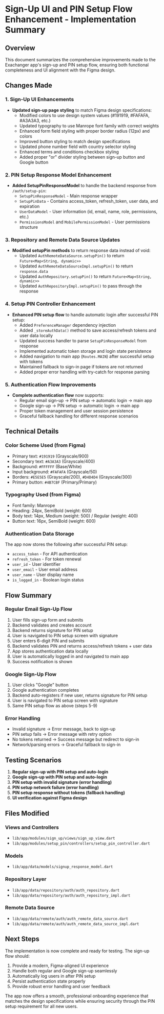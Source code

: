 # Sign-Up UI and PIN Setup Flow Enhancement - Implementation Summary

## Overview
This document summarizes the comprehensive improvements made to the Exachanger app's sign-up and PIN setup flow, ensuring both functional completeness and UI alignment with the Figma design.

## Changes Made

### 1. Sign-Up UI Enhancements
- **Updated sign-up page styling** to match Figma design specifications:
  - Modified colors to use design system values (#191919, #FAFAFA, #A3A3A3, etc.)
  - Updated typography to use Manrope font family with correct weights
  - Enhanced form field styling with proper border radius (12px) and colors
  - Improved button styling to match design specifications
  - Updated phone number field with country selector styling
  - Enhanced terms and conditions checkbox styling
  - Added proper "or" divider styling between sign-up button and Google button

### 2. PIN Setup Response Model Enhancement
- **Added SetupPinResponseModel** to handle the backend response from `/auth/setup-pin`:
  - `SetupPinResponseModel` - Main response wrapper
  - `SetupPinData` - Contains access_token, refresh_token, user data, and expiration
  - `UserDataModel` - User information (id, email, name, role, permissions, etc.)
  - `PermissionsModel` and `MobilePermissionModel` - User permissions structure

### 3. Repository and Remote Data Source Updates
- **Modified setupPin methods** to return response data instead of void:
  - Updated `AuthRemoteDataSource.setupPin()` to return `Future<Map<String, dynamic>>`
  - Updated `AuthRemoteDataSourceImpl.setupPin()` to return `response.data`
  - Updated `AuthRepository.setupPin()` to return `Future<Map<String, dynamic>>`
  - Updated `AuthRepositoryImpl.setupPin()` to pass through the response

### 4. Setup PIN Controller Enhancement
- **Enhanced PIN setup flow** to handle automatic login after successful PIN setup:
  - Added `PreferenceManager` dependency injection
  - Added `_storeAuthData()` method to save access/refresh tokens and user data locally
  - Updated success handler to parse `SetupPinResponseModel` from response
  - Implemented automatic token storage and login state persistence
  - Added navigation to main app (`Routes.MAIN`) after successful setup with tokens
  - Maintained fallback to sign-in page if tokens are not returned
  - Added proper error handling with try-catch for response parsing

### 5. Authentication Flow Improvements
- **Complete authentication flow** now supports:
  - Regular email sign-up → PIN setup → automatic login → main app
  - Google sign-up → PIN setup → automatic login → main app
  - Proper token management and user session persistence
  - Graceful fallback handling for different response scenarios

## Technical Details

### Color Scheme Used (from Figma)
- Primary text: `#191919` (Grayscale/900)
- Secondary text: `#A3A3A3` (Grayscale/400) 
- Background: `#FFFFFF` (Base/White)
- Input background: `#FAFAFA` (Grayscale/50)
- Borders: `#E5E5E5` (Grayscale/200), `#D4D4D4` (Grayscale/300)
- Primary button: `#4B7CBF` (Primary/Primary)

### Typography Used (from Figma)
- Font family: Manrope
- Heading: 24px, SemiBold (weight: 600)
- Body text: 14px, Medium (weight: 500) / Regular (weight: 400)
- Button text: 16px, SemiBold (weight: 600)

### Authentication Data Storage
The app now stores the following after successful PIN setup:
- `access_token` - For API authentication
- `refresh_token` - For token renewal
- `user_id` - User identifier
- `user_email` - User email address
- `user_name` - User display name
- `is_logged_in` - Boolean login status

## Flow Summary

### Regular Email Sign-Up Flow
1. User fills sign-up form and submits
2. Backend validates and creates account
3. Backend returns signature for PIN setup
4. User is navigated to PIN setup screen with signature
5. User enters 6-digit PIN and submits
6. Backend validates PIN and returns access/refresh tokens + user data
7. App stores authentication data locally
8. User is automatically logged in and navigated to main app
9. Success notification is shown

### Google Sign-Up Flow
1. User clicks "Google" button
2. Google authentication completes
3. Backend auto-registers if new user, returns signature for PIN setup
4. User is navigated to PIN setup screen with signature
5. Same PIN setup flow as above (steps 5-9)

### Error Handling
- Invalid signature → Error message, back to sign-up
- PIN setup fails → Error message with retry option
- No tokens returned → Success message but redirect to sign-in
- Network/parsing errors → Graceful fallback to sign-in

## Testing Scenarios

1. **Regular sign-up with PIN setup and auto-login**
2. **Google sign-up with PIN setup and auto-login**
3. **PIN setup with invalid signature (error handling)**
4. **PIN setup network failure (error handling)**
5. **PIN setup response without tokens (fallback handling)**
6. **UI verification against Figma design**

## Files Modified

### Views and Controllers
- `lib/app/modules/sign_up/views/sign_up_view.dart`
- `lib/app/modules/setup_pin/controllers/setup_pin_controller.dart`

### Models
- `lib/app/data/models/signup_response_model.dart`

### Repository Layer
- `lib/app/data/repository/auth/auth_repository.dart`
- `lib/app/data/repository/auth/auth_repository_impl.dart`

### Remote Data Source
- `lib/app/data/remote/auth/auth_remote_data_source.dart`
- `lib/app/data/remote/auth/auth_remote_data_source_impl.dart`

## Next Steps

The implementation is now complete and ready for testing. The sign-up flow should:
1. Provide a modern, Figma-aligned UI experience
2. Handle both regular and Google sign-up seamlessly
3. Automatically log users in after PIN setup
4. Persist authentication state properly
5. Provide robust error handling and user feedback

The app now offers a smooth, professional onboarding experience that matches the design specifications while ensuring security through the PIN setup requirement for all new users.
